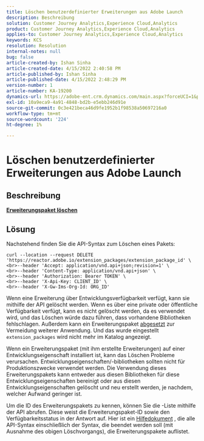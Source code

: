 ```yaml
---
title: Löschen benutzerdefinierter Erweiterungen aus Adobe Launch
description: Beschreibung
solution: Customer Journey Analytics,Experience Cloud,Analytics
product: Customer Journey Analytics,Experience Cloud,Analytics
applies-to: Customer Journey Analytics,Experience Cloud,Analytics
keywords: KCS
resolution: Resolution
internal-notes: null
bug: false
article-created-by: Ishan Sinha
article-created-date: 4/15/2022 2:40:58 PM
article-published-by: Ishan Sinha
article-published-date: 4/15/2022 2:48:29 PM
version-number: 1
article-number: KA-19200
dynamics-url: https://adobe-ent.crm.dynamics.com/main.aspx?forceUCI=1&pagetype=entityrecord&etn=knowledgearticle&id=d53e500b-cabc-ec11-983f-0022480b4e7f
exl-id: 10a9eca9-4a91-4848-bd2b-e5ebb246d91e
source-git-commit: 0c3e421beca46d9fe1952b1f98538a50697216a0
workflow-type: tm+mt
source-wordcount: '224'
ht-degree: 1%

---
```


# Löschen benutzerdefinierter Erweiterungen aus Adobe Launch

## Beschreibung

<u><b>Erweiterungspaket löschen</b></u>

## Lösung


Nachstehend finden Sie die API-Syntax zum Löschen eines Pakets:


```
curl --location --request DELETE 'https://reactor.adobe.io/extension_packages/extension_package_id' \
<br>--header 'Accept: application/vnd.api+json;revision=1' \
<br>--header 'Content-Type: application/vnd.api+json' \
<br>--header 'Authorization: Bearer TOKEN' \
<br>--header 'X-Api-Key: CLIENT_ID' \
<br>--header 'X-Gw-Ims-Org-Id: ORG_ID'
```


Wenn eine Erweiterung über Entwicklungsverfügbarkeit verfügt, kann sie mithilfe der API gelöscht werden. Wenn es über eine private oder öffentliche Verfügbarkeit verfügt, kann es nicht gelöscht werden, da es verwendet wird, und das Löschen würde dazu führen, dass vorhandene Bibliotheken fehlschlagen. Außerdem kann ein Erweiterungspaket [abgesetzt](https://experienceleague.adobe.com/docs/experience-platform/tags/api/endpoints/extension-packages.html?lang=en#discontinue) zur Vermeidung weiterer Anwendung. Und das wurde eingestellt `extension_packages` wird nicht mehr im Katalog angezeigt.

Wenn ein Erweiterungspaket (mit ihm erstellte Erweiterungen) auf einer Entwicklungseigenschaft installiert ist, kann das Löschen Probleme verursachen. Entwicklungseigenschaften/-bibliotheken sollten nicht für Produktionszwecke verwendet werden. Die Verwendung dieses Erweiterungspakets kann entweder aus diesen Bibliotheken für diese Entwicklungseigenschaften bereinigt oder aus diesen Entwicklungseigenschaften gelöscht und neu erstellt werden, je nachdem, welcher Aufwand geringer ist.

Um die ID des Erweiterungspakets zu kennen, können Sie die -Liste mithilfe der API abrufen. Diese weist die Erweiterungspaket-ID sowie den Verfügbarkeitsstatus in der Antwort auf. Hier ist ein [Hilfedokument](https://experienceleague.adobe.com/docs/experience-platform/tags/api/endpoints/extension-packages.html?lang=en#list) , die alle API-Syntax einschließlich der Syntax, die beendet werden soll (mit Ausnahme des obigen Löschvorgangs), die Erweiterungspakete auflistet.
